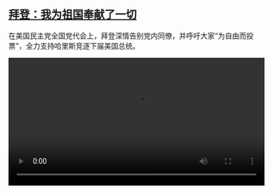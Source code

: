 <!--1724411824000-->
[拜登：我为祖国奉献了一切](https://www.dw.com/zh/%E6%8B%9C%E7%99%BB%EF%BC%9A%E6%88%91%E4%B8%BA%E7%A5%96%E5%9B%BD%E5%A5%89%E7%8C%AE%E4%BA%86%E4%B8%80%E5%88%87/a-69993799)
------

<p>在美国民主党全国党代会上，拜登深情告别党内同僚，并呼吁大家“为自由而投票”，全力支持哈里斯竞逐下届美国总统。</small></p><video src="https://tvdownloaddw-a.akamaihd.net/Events/mp4/vdt_zh/2024/bchi240820_bidendnc2_01imw_AVC_1280x720.mp4" controls style="width:100%"></video>
